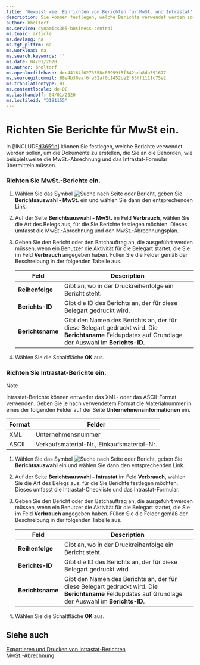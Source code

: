 ```yaml
---
title: 'Gewusst wie: Einrichten von Berichten für MwSt. und Intrastat'
description: Sie können festlegen, welche Berichte verwendet werden sollen, um die Dokumente zu erstellen, die Sie an die Behörden, wie beispielsweise die MwSt.-Abrechnung und das Intrastat-Formular übermitteln müssen.
author: bholtorf
ms.service: dynamics365-business-central
ms.topic: article
ms.devlang: na
ms.tgt_pltfrm: na
ms.workload: na
ms.search.keywords: ''
ms.date: 04/01/2020
ms.author: bholtorf
ms.openlocfilehash: dcc44164f6273558c88999f5f342bcb8da591677
ms.sourcegitcommit: 88e4b30eaf6fa32af0c1452ce2f85ff1111c75e2
ms.translationtype: HT
ms.contentlocale: de-DE
ms.lasthandoff: 04/01/2020
ms.locfileid: "3181155"
---
```

# <a name="set-up-reports-for-vat-and-intrastat"></a>Richten Sie Berichte für MwSt ein.
In [!INCLUDE[d365fin](../../includes/d365fin_md.md)] können Sie festlegen, welche Berichte verwendet werden sollen, um die Dokumente zu erstellen, die Sie an die Behörden, wie beispielsweise die MwSt.-Abrechnung und das Intrastat-Formular übermitteln müssen.  

### <a name="to-set-up-reports-for-vat"></a>Richten Sie MwSt.-Berichte ein.  

1.  Wählen Sie das Symbol ![Suche nach Seite oder Bericht](../../media/ui-search/search_small.png "Symbol „Suche nach Seite oder Bericht“"), geben Sie **Berichtsauswahl - MwSt.** ein und wählen Sie dann den entsprechenden Link.  

2.  Auf der Seite **Berichtsauswahl - MwSt.** im Feld **Verbrauch**, wählen Sie die Art des Belegs aus, für die Sie Berichte festlegen möchten. Dieses umfasst die MwSt.-Abrechnung und den MwSt.-Abrechnungsplan.  

3.  Geben Sie den Bericht oder den Batchauftrag an, die ausgeführt werden müssen, wenn ein Benutzer die Aktivität für die Belegart startet, die Sie im Feld **Verbrauch** angegeben haben. Füllen Sie die Felder gemäß der Beschreibung in der folgenden Tabelle aus.  

    |Feld|Description|  
    |---------------------------------|---------------------------------------|  
    |**Reihenfolge**|Gibt an, wo in der Druckreihenfolge ein Bericht steht.|  
    |**Berichts-ID**|Gibt die ID des Berichts an, der für diese Belegart gedruckt wird.|  
    |**Berichtsname**|Gibt den Namen des Berichts an, der für diese Belegart gedruckt wird. Die **Berichtsname** Feldupdates auf Grundlage der Auswahl im **Berichts-ID**.|  

4.  Wählen Sie die Schaltfläche **OK** aus.  

### <a name="to-set-up-reports-for-intrastat"></a>Richten Sie Intrastat-Berichte ein.  
> [!NOTE]
> Intrastat-Berichte können entweder das XML- oder das ASCII-Format verwenden. Geben Sie je nach verwendetem Format die Materialnummer in eines der folgenden Felder auf der Seite **Unternehmensinformationen** ein.  
> 
> |Format|Felder|
> |---------|---------|
> |XML|Unternehmensnummer|
> |ASCII|Verkaufsmaterial-Nr., Einkaufsmaterial-Nr.|

1.  Wählen Sie das Symbol ![Suche nach Seite oder Bericht](../../media/ui-search/search_small.png "Symbol „Suche nach Seite oder Bericht“"), geben Sie **Berichtsauswahl** ein und wählen Sie dann den entsprechenden Link.  

2.  Auf der Seite **Berichtsauswahl - Intrastat** im Feld **Verbrauch**, wählen Sie die Art des Belegs aus, für die Sie Berichte festlegen möchten. Dieses umfasst die Intrastat-Checkliste und das Intrastat-Formular.  

3.  Geben Sie den Bericht oder den Batchauftrag an, die ausgeführt werden müssen, wenn ein Benutzer die Aktivität für die Belegart startet, die Sie im Feld **Verbrauch** angegeben haben. Füllen Sie die Felder gemäß der Beschreibung in der folgenden Tabelle aus.  

    |Feld|Description|  
    |---------------------------------|---------------------------------------|  
    |**Reihenfolge**|Gibt an, wo in der Druckreihenfolge ein Bericht steht.|  
    |**Berichts-ID**|Gibt die ID des Berichts an, der für diese Belegart gedruckt wird.|  
    |**Berichtsname**|Gibt den Namen des Berichts an, der für diese Belegart gedruckt wird. Die **Berichtsname** Feldupdates auf Grundlage der Auswahl im **Berichts-ID**.|  

4.  Wählen Sie die Schaltfläche **OK** aus.  

## <a name="see-also"></a>Siehe auch  
[Exportieren und Drucken von Intrastat-Berichten](how-to-export-and-print-intrastat-reports.md)  
[MwSt.-Abrechnung](vat-reporting.md)
